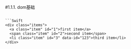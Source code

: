 #1.1.1. dom基础

```  

```Swift
<div class="items">
  <a class="item" id="1">first item</a>
  <span class="item" id="2">second item</span>
  <li class="item" id="3" data-id="123">third item</li>
</div>
```

